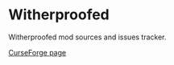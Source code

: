 # Witherproofed
Witherproofed mod sources and issues tracker.

[CurseForge page](https://www.curseforge.com/minecraft/mc-mods/witherproofed)
